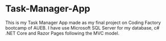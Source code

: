 # Task-Manager-App
This is my Task Manager App made as my final project on Coding Factory bootcamp of AUEB. I have use Microsoft SQL Server for my database, c# .NET Core and Razor Pages following the MVC model. 
